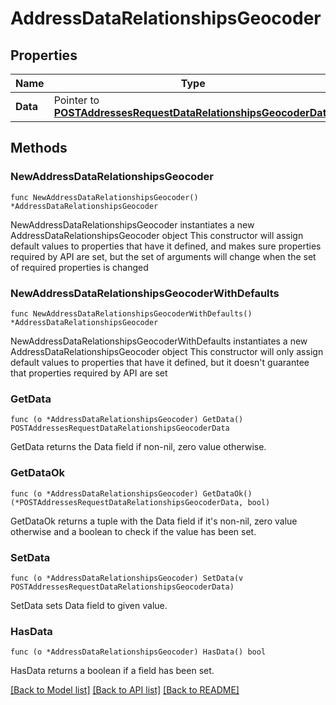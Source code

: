 # AddressDataRelationshipsGeocoder

## Properties

Name | Type | Description | Notes
------------ | ------------- | ------------- | -------------
**Data** | Pointer to [**POSTAddressesRequestDataRelationshipsGeocoderData**](POSTAddressesRequestDataRelationshipsGeocoderData.md) |  | [optional] 

## Methods

### NewAddressDataRelationshipsGeocoder

`func NewAddressDataRelationshipsGeocoder() *AddressDataRelationshipsGeocoder`

NewAddressDataRelationshipsGeocoder instantiates a new AddressDataRelationshipsGeocoder object
This constructor will assign default values to properties that have it defined,
and makes sure properties required by API are set, but the set of arguments
will change when the set of required properties is changed

### NewAddressDataRelationshipsGeocoderWithDefaults

`func NewAddressDataRelationshipsGeocoderWithDefaults() *AddressDataRelationshipsGeocoder`

NewAddressDataRelationshipsGeocoderWithDefaults instantiates a new AddressDataRelationshipsGeocoder object
This constructor will only assign default values to properties that have it defined,
but it doesn't guarantee that properties required by API are set

### GetData

`func (o *AddressDataRelationshipsGeocoder) GetData() POSTAddressesRequestDataRelationshipsGeocoderData`

GetData returns the Data field if non-nil, zero value otherwise.

### GetDataOk

`func (o *AddressDataRelationshipsGeocoder) GetDataOk() (*POSTAddressesRequestDataRelationshipsGeocoderData, bool)`

GetDataOk returns a tuple with the Data field if it's non-nil, zero value otherwise
and a boolean to check if the value has been set.

### SetData

`func (o *AddressDataRelationshipsGeocoder) SetData(v POSTAddressesRequestDataRelationshipsGeocoderData)`

SetData sets Data field to given value.

### HasData

`func (o *AddressDataRelationshipsGeocoder) HasData() bool`

HasData returns a boolean if a field has been set.


[[Back to Model list]](../README.md#documentation-for-models) [[Back to API list]](../README.md#documentation-for-api-endpoints) [[Back to README]](../README.md)


